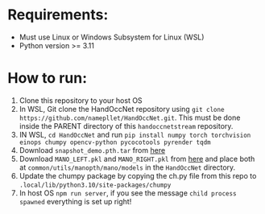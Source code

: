 # Requirements:
- Must use Linux or Windows Subsystem for Linux (WSL)
- Python version >= 3.11

# How to run: 
1. Clone this repository to your host OS
2. In WSL, Git clone the HandOccNet repository using `git clone https://github.com/namepllet/HandOccNet.git`. This must be done inside the PARENT directory of this `handoccnetstream` repository.
3. IN WSL, `cd HandOccNet` and run `pip install numpy torch torchvision einops chumpy opencv-python pycocotools pyrender tqdm`
4. Download `snapshot_demo.pth.tar` from [here](https://drive.google.com/drive/folders/1OlyV-qbzOmtQYdzV6dbQX4OtAU5ajBOa)
5. Download `MANO_LEFT.pkl` and `MANO_RIGHT.pkl` from [here](https://drive.google.com/drive/folders/106mHrHLd8Z763ClRR6c4hXyPyfxhF-hD?usp=sharing) and place both at `common/utils/manopth/mano/models` in the `HandOccNet` directory.
6. Update the chumpy package by copying the ch.py file from this repo to `.local/lib/python3.10/site-packages/chumpy`
7. In host OS `npm run server`, if you see the message `child process spawned` everything is set up right!
